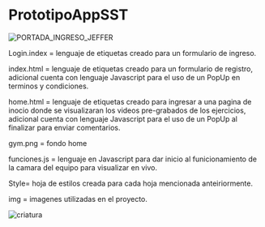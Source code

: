 # PrototipoAppSST
![PORTADA_INGRESO_JEFFER](https://user-images.githubusercontent.com/120424090/207740985-28500739-8cb0-4a2e-99a8-7de8198be862.png)

Login.index = lenguaje de etiquetas creado para un formulario de ingreso.

index.html = lenguaje de etiquetas creado para un formulario de registro, adicional cuenta con lenguaje Javascript para el uso de un PopUp en terminos y condiciones.

home.html =  lenguaje de etiquetas creado para ingresar a una pagina de inocio donde se visualizaran los videos pre-grabados de los ejercicios, adicional cuenta con lenguaje Javascript para el uso de un PopUp al finalizar para enviar comentarios.

gym.png = fondo home

funciones.js = lenguaje en Javascript para dar inicio al funicionamiento de la camara del equipo para visualizar en vivo.

Style= hoja de estilos creada para cada hoja mencionada anteiriormente.

img = imagenes utilizadas en el proyecto.

![criatura](https://user-images.githubusercontent.com/120424090/207746033-504c2529-fc17-43e4-b2f2-031ee8b010a5.gif)
